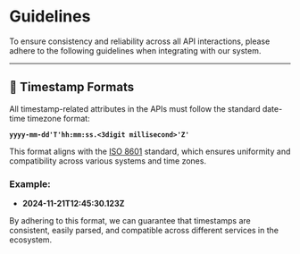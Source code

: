 # Guidelines  

To ensure consistency and reliability across all API interactions, please adhere to the following guidelines when integrating with our system.

---

## 📅 Timestamp Formats  

All timestamp-related attributes in the APIs must follow the standard date-time timezone format:  

**`yyyy-mm-dd'T'hh:mm:ss.<3digit millisecond>'Z'`**

This format aligns with the [ISO 8601](https://en.wikipedia.org/wiki/ISO_8601) standard, which ensures uniformity and compatibility across various systems and time zones.  

### Example:
- **2024-11-21T12:45:30.123Z**  

By adhering to this format, we can guarantee that timestamps are consistent, easily parsed, and compatible across different services in the ecosystem.
